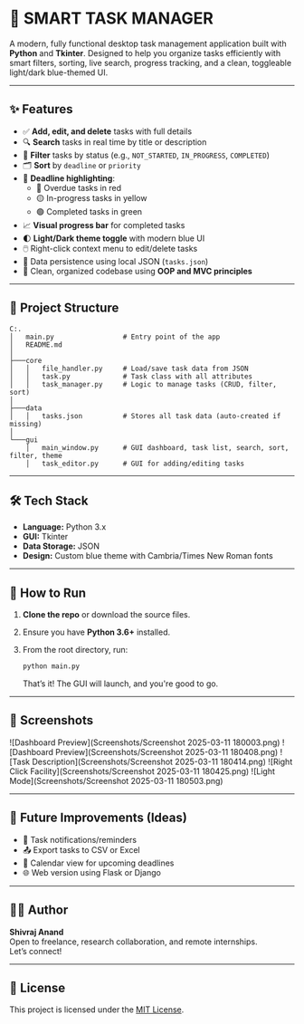 # 🧠 SMART TASK MANAGER

A modern, fully functional desktop task management application built with **Python** and **Tkinter**. Designed to help you organize tasks efficiently with smart filters, sorting, live search, progress tracking, and a clean, toggleable light/dark blue-themed UI.

---

## ✨ Features

- ✅ **Add, edit, and delete** tasks with full details
- 🔍 **Search** tasks in real time by title or description
- 🎯 **Filter** tasks by status (e.g., `NOT_STARTED`, `IN_PROGRESS`, `COMPLETED`)
- 🗂️ **Sort** by `deadline` or `priority`
- 📅 **Deadline highlighting**:
  - 🔴 Overdue tasks in red
  - 🟡 In-progress tasks in yellow
  - 🟢 Completed tasks in green
- 📈 **Visual progress bar** for completed tasks
- 🌓 **Light/Dark theme toggle** with modern blue UI
- 🖱️ Right-click context menu to edit/delete tasks
- 📁 Data persistence using local JSON (`tasks.json`)
- 📌 Clean, organized codebase using **OOP and MVC principles**

---

## 📂 Project Structure

```
C:.
│   main.py                 # Entry point of the app
│   README.md
│
├───core
│   │   file_handler.py     # Load/save task data from JSON
│   │   task.py             # Task class with all attributes
│   │   task_manager.py     # Logic to manage tasks (CRUD, filter, sort)
│
├───data
│   │   tasks.json          # Stores all task data (auto-created if missing)
│
└───gui
    │   main_window.py      # GUI dashboard, task list, search, sort, filter, theme
    │   task_editor.py      # GUI for adding/editing tasks
```

---

## 🛠️ Tech Stack

- **Language:** Python 3.x
- **GUI:** Tkinter
- **Data Storage:** JSON
- **Design:** Custom blue theme with Cambria/Times New Roman fonts

---

## 🚀 How to Run

1. **Clone the repo** or download the source files.

2. Ensure you have **Python 3.6+** installed.

3. From the root directory, run:

   ```bash
   python main.py
   ```

   That’s it! The GUI will launch, and you're good to go.

---

## 📸 Screenshots

![Dashboard Preview](Screenshots/Screenshot 2025-03-11 180003.png)
![Dashboard Preview](Screenshots/Screenshot 2025-03-11 180408.png)
![Task Description](Screenshots/Screenshot 2025-03-11 180414.png)
![Right Click Facility](Screenshots/Screenshot 2025-03-11 180425.png)
![Light Mode](Screenshots/Screenshot 2025-03-11 180503.png)


---

## 🧩 Future Improvements (Ideas)

- 🔔 Task notifications/reminders
- 📤 Export tasks to CSV or Excel
- 📆 Calendar view for upcoming deadlines
- 🌐 Web version using Flask or Django

---

## 🧑‍💻 Author

**Shivraj Anand**  
Open to freelance, research collaboration, and remote internships.  
Let’s connect!

---

## 📄 License

This project is licensed under the [MIT License](LICENSE).

